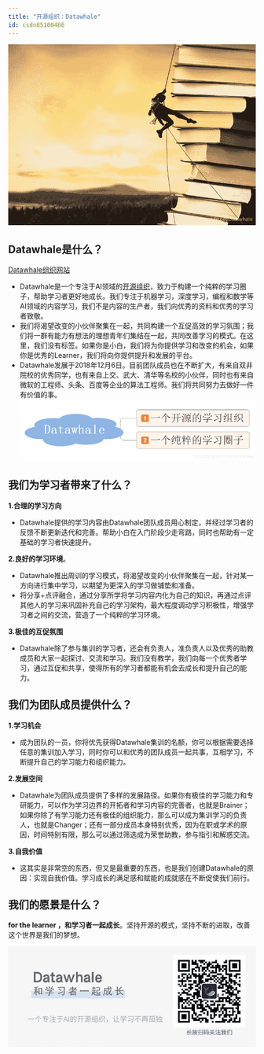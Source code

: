 ```yaml
---
title: "开源组织：Datawhale"
id: csdn85100466
---
```


![在这里插入图片描述](../img/5adb88dea0e805bd135444d2378aebda.png)

## Datawhale是什么？

[Datawhale组织网站](https://datawhale.club/)

*   Datawhale是一个专注于AI领域的[开源组织](http://www.datawhale.club/)，致力于构建一个纯粹的学习圈子，帮助学习者更好地成长。我们专注于机器学习，深度学习，编程和数学等AI领域的内容学习，我们不是内容的生产者，我们向优秀的资料和优秀的学习者致敬。
*   我们将渴望改变的小伙伴聚集在一起，共同构建一个互促高效的学习氛围；我们将一群有能力有想法的理想青年们集结在一起，共同改善学习的模式。在这里，我们没有标签。如果你是小白，我们将为你提供学习和改变的机会，如果你是优秀的Learner，我们将向你提供提升和发展的平台。
*   Datawhale发展于2018年12月6日。目前团队成员也在不断扩大，有来自双非院校的优秀同学，也有来自上交、武大、清华等名校的小伙伴，同时也有来自微软的工程师、头条、百度等企业的算法工程师。我们将共同努力去做好一件有价值的事。
    ![在这里插入图片描述](../img/0e710606be742ae5f398017c6d688f7b.png)

## 我们为学习者带来了什么？

**1.合理的学习方向**

*   Datawhale提供的学习内容由Datawhale团队成员用心制定，并经过学习者的反馈不断更新迭代和完善。帮助小白在入门阶段少走弯路，同时也帮助有一定基础的学习者快速提升。

**2.良好的学习环境**。

*   Datawhale推出周训的学习模式，将渴望改变的小伙伴聚集在一起，针对某一方向进行集中学习，以期望为更深入的学习做铺垫和准备。
*   将分享+点评融合，通过分享所学将学习内容内化为自己的知识，再通过点评其他人的学习来巩固补充自己的学习架构，最大程度调动学习积极性，增强学习者之间的交流，营造了一个纯粹的学习环境。

**3.极佳的互促氛围**

*   Datawhale除了参与集训的学习者，还会有负责人，准负责人以及优秀的助教成员和大家一起探讨、交流和学习。我们没有教学，我们向每一个优秀者学习，通过互促和共享，使得所有的学习者都能有机会去成长和提升自己的能力。

## 我们为团队成员提供什么？

**1.学习机会**

*   成为团队的一员，你将优先获得Datawhale集训的名额，你可以根据需要选择任意的集训加入学习，同时你可以和优秀的团队成员一起共事，互相学习，不断提升自己的学习能力和组织能力。

**2.发展空间**

*   Datawhale为团队成员提供了多样的发展路径。如果你有极佳的学习能力和专研能力，可以作为学习边界的开拓者和学习内容的完善者，也就是Brainer；如果你除了有学习能力还有极佳的组织能力，那么可以成为集训学习的负责人，也就是Changer；还有一部分成员本身特别优秀，因为在职或学术的原因，时间特别有限，那么可以通过筛选成为荣誉助教，参与指引和解惑交流。

**3.自我价值**

*   这其实是非常空的东西，但又是最重要的东西，也是我们创建Datawhale的原因：实现自我价值。学习成长的满足感和赋能的成就感在不断促使我们前行。

## 我们的愿景是什么？

**for the learner ，和学习者一起成长**。坚持开源的模式，坚持不断的进取，改善这个世界是我们的梦想。

![](../img/8186600a4e94ea304bad7c5a4b26ec78.png)